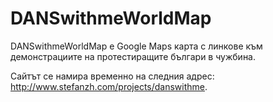 DANSwithmeWorldMap
===================

DANSwithmeWorldMap е Google Maps карта с линкове към демонстрациите на протестиращите 
българи в чужбина.

Сайтът се намира временно на следния адрес: http://www.stefanzh.com/projects/danswithme.
